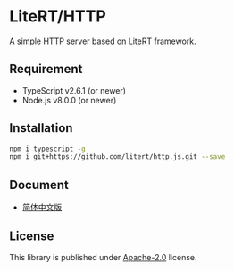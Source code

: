 # LiteRT/HTTP

A simple HTTP server based on LiteRT framework.

## Requirement

- TypeScript v2.6.1 (or newer)
- Node.js v8.0.0 (or newer)

## Installation

```sh
npm i typescript -g
npm i git+https://github.com/litert/http.js.git --save
```

## Document

- [简体中文版](./docs/zh-CN/index.md)

## License

This library is published under [Apache-2.0](./LICENSE) license.
